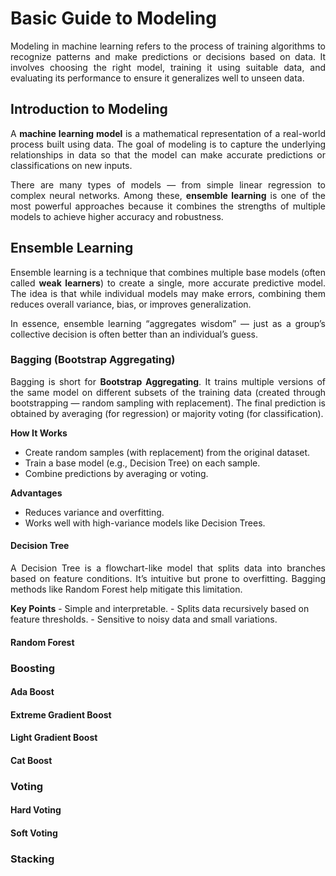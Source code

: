 # Basic Guide to Modeling
<p style="text-align: justify;">Modeling in machine learning refers to the process of training algorithms to recognize patterns and make predictions or decisions based on data. It involves choosing the right model, training it using suitable data, and evaluating its performance to ensure it generalizes well to unseen data.</p>

## Introduction to Modeling
<p style="text-align: justify;">A <b>machine learning model</b> is a mathematical representation of a real-world process built using data. The goal of modeling is to capture the underlying relationships in data so that the model can make accurate predictions or classifications on new inputs.</p>
<p style="text-align: justify;">There are many types of models — from simple linear regression to complex neural networks. Among these, <b>ensemble learning</b> is one of the most powerful approaches because it combines the strengths of multiple models to achieve higher accuracy and robustness.</p>

## Ensemble Learning
<p style="text-align: justify;">Ensemble learning is a technique that combines multiple base models (often called <b>weak learners</b>) to create a single, more accurate predictive model. The idea is that while individual models may make errors, combining them reduces overall variance, bias, or improves generalization.</p> <p style="text-align: justify;">In essence, ensemble learning “aggregates wisdom” — just as a group’s collective decision is often better than an individual’s guess.</p>

### Bagging (Bootstrap Aggregating)
<p style="text-align: justify;">Bagging is short for <b>Bootstrap Aggregating</b>. It trains multiple versions of the same model on different subsets of the training data (created through bootstrapping — random sampling with replacement). The final prediction is obtained by averaging (for regression) or majority voting (for classification).</p>

<b>How It Works</b>
- Create random samples (with replacement) from the original dataset.
- Train a base model (e.g., Decision Tree) on each sample.
- Combine predictions by averaging or voting.

<b>Advantages</b>
- Reduces variance and overfitting.
- Works well with high-variance models like Decision Trees.

#### Decision Tree
<p style="text-align: justify;">A Decision Tree is a flowchart-like model that splits data into branches based on feature conditions. It’s intuitive but prone to overfitting. Bagging methods like Random Forest help mitigate this limitation.</p>
<b>Key Points</b>
- Simple and interpretable.
- Splits data recursively based on feature thresholds.
- Sensitive to noisy data and small variations.

#### Random Forest

### Boosting

#### Ada Boost

#### Extreme Gradient Boost

#### Light Gradient Boost

#### Cat Boost

### Voting 

#### Hard Voting

#### Soft Voting

### Stacking

